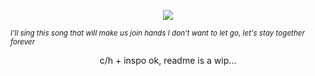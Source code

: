 <p align="center">
    
    
<img src="https://files.catbox.moe/c2z5vw.gif">


 <sub><i>I'll sing this song that will make us join hands
 I don't want to let go, let's stay together forever</i></sub>
 </p>

    
<p align="center">c/h + inspo ok, readme is a wip...</p>
